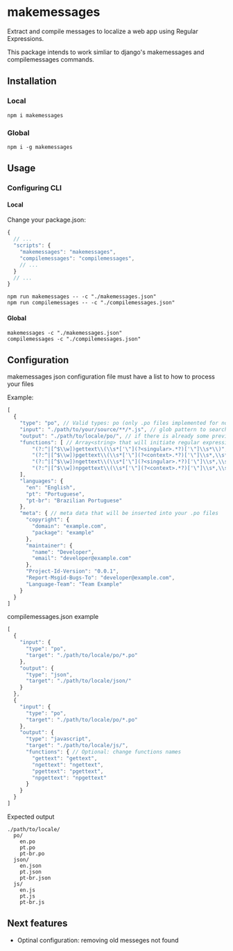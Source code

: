 # makemessages
Extract and compile messages to localize a web app using Regular Expressions.

This package intends to work simliar to django's makemessages and compilemessages commands.

## Installation

### Local
```
npm i makemessages
```

### Global
```
npm i -g makemessages
```

## Usage
### Configuring CLI
#### Local
Change your package.json:
```javascript
{
  // ...
  "scripts": {
    "makemessages": "makemessages",
    "compilemessages": "compilemessages",
    // ...
  }
  // ...
}
```
```
npm run makemessages -- -c "./makemessages.json"
npm run compilemessages -- -c "./compilemessages.json"
```
#### Global
```
makemessages -c "./makemessages.json"
compilemessages -c "./compilemessages.json"
```

## Configuration
makemessages json configuration file must have a list to how to process your files

Example:
```javascript
[
  {
    "type": "po", // Valid types: po (only .po files implemented for now)
    "input": "./path/to/your/source/**/*.js", // glob pattern to search your files
    "output": "./path/to/locale/po/", // if there is already some previous file in this folder, next result will be a merge between existing messages and new found ones
    "functions": [ // Array<string> that will initiate regular expression objects to look for your messages
        "(?:^|[^$\\w])gettext\\(\\s*['\"](?<singular>.*?)['\"]\\s*\\)",
        "(?:^|[^$\\w])pgettext\\(\\s*['\"](?<context>.*?)['\"]\\s*,\\s*['\"](?<singular>.*?)['\"]\\s*\\)",
        "(?:^|[^$\\w])ngettext\\(\\s*['\"](?<singular>.*?)['\"]\\s*,\\s*['\"](?<plural>.*?)['\"]\\s*,\\s*(?<number>\\d*)\\s*\\)",
        "(?:^|[^$\\w])npgettext\\(\\s*['\"](?<context>.*?)['\"]\\s*,\\s*['\"](?<singular>.*?)['\"]\\s*,\\s*['\"](?<plural>.*?)['\"]\\s*,\\s*(?<number>\\d*)\\s*\\)"
    ],
    "languages": {
      "en": "English",
      "pt": "Portuguese",
      "pt-br": "Brazilian Portuguese"
    },
    "meta": { // meta data that will be inserted into your .po files
      "copyright": {
        "domain": "example.com",
        "package": "example"
      },
      "maintainer": {
        "name": "Developer",
        "email": "developer@example.com"
      },
      "Project-Id-Version": "0.0.1",
      "Report-Msgid-Bugs-To": "developer@example.com",
      "Language-Team": "Team Example"
    }
  }
]
```

compilemessages.json example
```javascript
[
  {
    "input": {
      "type": "po",
      "target": "./path/to/locale/po/*.po" 
    },
    "output": {
      "type": "json",
      "target": "./path/to/locale/json/"
    }
  },
  {
    "input": {
      "type": "po",
      "target": "./path/to/locale/po/*.po" 
    },
    "output": {
      "type": "javascript",
      "target": "./path/to/locale/js/",
      "functions": { // Optional: change functions names
        "gettext": "gettext",
        "ngettext": "ngettext",
        "pgettext": "pgettext",
        "npgettext": "npgettext"
      }
    }
  }
]
```
Expected output
```
./path/to/locale/
  po/
    en.po
    pt.po
    pt-br.po
  json/
    en.json
    pt.json
    pt-br.json
  js/
    en.js
    pt.js
    pt-br.js
```

## Next features
* Optinal configuration: removing old messeges not found